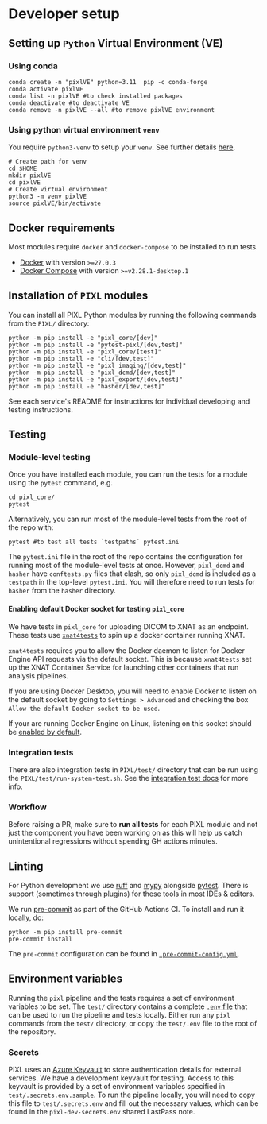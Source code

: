 # Developer setup

## Setting up `Python` Virtual Environment (VE)

### Using conda
```
conda create -n "pixlVE" python=3.11  pip -c conda-forge
conda activate pixlVE
conda list -n pixlVE #to check installed packages
conda deactivate #to deactivate VE 
conda remove -n pixlVE --all #to remove pixlVE environment 
```

### Using python virtual environment `venv`
You require `python3-venv` to setup your `venv`. See further details [here](https://docs.python.org/3/library/venv.html).
```
# Create path for venv
cd $HOME
mkdir pixlVE
cd pixlVE
# Create virtual environment
python3 -m venv pixlVE
source pixlVE/bin/activate
```

## Docker requirements 
Most modules require `docker` and `docker-compose` to be installed to run tests.
* [Docker](https://docs.docker.com/get-docker/) with version `>=27.0.3`
* [Docker Compose](https://docs.docker.com/compose/install/#installation-scenarios) with version `>=v2.28.1-desktop.1`

## Installation of `PIXL` modules

You can install all PIXL Python modules by running the following commands from the `PIXL/` directory:

```shell
python -m pip install -e "pixl_core/[dev]"
python -m pip install -e "pytest-pixl/[dev,test]"
python -m pip install -e "pixl_core/[test]"
python -m pip install -e "cli/[dev,test]"
python -m pip install -e "pixl_imaging/[dev,test]"
python -m pip install -e "pixl_dcmd/[dev,test]"
python -m pip install -e "pixl_export/[dev,test]"
python -m pip install -e "hasher/[dev,test]"
```

See each service's README for instructions for individual developing and testing instructions.

## Testing

### Module-level testing

Once you have installed each module, you can run the tests for a module using the `pytest` command, e.g.

```shell
cd pixl_core/
pytest
```

Alternatively, you can run most of the module-level tests from the root of the repo with:

```shell
pytest #to test all tests `testpaths` pytest.ini
```

The `pytest.ini` file in the root of the repo contains the configuration for running most of the module-level tests at once.
However, `pixl_dcmd` and `hasher` have `conftests.py` files that clash, so only `pixl_dcmd` is included as a `testpath` in the
top-level `pytest.ini`. You will therefore need to run tests for `hasher` from the `hasher` directory.


#### Enabling default Docker socket for testing `pixl_core`

We have tests in `pixl_core` for uploading DICOM to XNAT as an endpoint. These tests use
[`xnat4tests`](https://github.com/Australian-Imaging-Service/xnat4tests) to spin up a docker container running XNAT.

`xnat4tests` requires you to allow the Docker daemon to listen for Docker Engine API requests via the default
socket. This is because `xnat4tests` set up the XNAT Container Service for launching other containers that run
analysis pipelines.

If you are using Docker Desktop, you will need to enable Docker to listen on the default socket by going to
`Settings > Advanced` and checking the box `Allow the default Docker socket to be used`.

If your are running Docker Engine on Linux, listening on this socket should be
[enabled by default](https://docs.docker.com/reference/cli/dockerd/#daemon-socket-option).


### Integration tests

There are also integration tests in `PIXL/test/` directory that can be run using the `PIXL/test/run-system-test.sh`. See the
[integration test docs](test/README.md) for more info.


### Workflow

Before raising a PR, make sure to **run all tests** for each PIXL module
and not just the component you have been working on as this will help us catch unintentional regressions without spending GH actions minutes.


## Linting

For Python development we use [ruff](https://docs.astral.sh/ruff/) and [mypy](https://mypy.readthedocs.io/)
alongside [pytest](https://www.pytest.org/).
There is support (sometimes through plugins) for these tools in most IDEs & editors.


We run [pre-commit](https://pre-commit.com/) as part of the GitHub Actions CI. To install and run it locally, do:

```shell
python -m pip install pre-commit
pre-commit install
```

The `pre-commit` configuration can be found in [`.pre-commit-config.yml`](../../.pre-commit-config.yaml).


## Environment variables

Running the `pixl` pipeline and the tests requires a set of environment variables to be set. The `test/`
directory contains a complete [`.env` file](../../test/.env) that can be used to run the pipeline and tests locally.
Either run any `pixl` commands from the `test/` directory, or copy the `test/.env` file to the root of the repository.

### Secrets

PIXL uses an [Azure Keyvault](../../README.md#project-secrets) to store authentication details for
external services. We have a development keyvault for testing. Access to this keyvault is provided
by a set of environment variables specified in `test/.secrets.env.sample`.
To run the pipeline locally, you will need to copy this file to `test/.secrets.env` and fill out
the necessary values, which can be found in the `pixl-dev-secrets.env` shared LastPass note.
